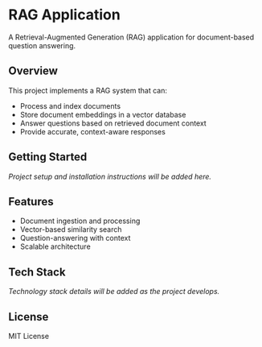 # RAG Application

A Retrieval-Augmented Generation (RAG) application for document-based question answering.

## Overview

This project implements a RAG system that can:

- Process and index documents
- Store document embeddings in a vector database
- Answer questions based on retrieved document context
- Provide accurate, context-aware responses

## Getting Started

_Project setup and installation instructions will be added here._

## Features

- Document ingestion and processing
- Vector-based similarity search
- Question-answering with context
- Scalable architecture

## Tech Stack

_Technology stack details will be added as the project develops._

## License

MIT License
